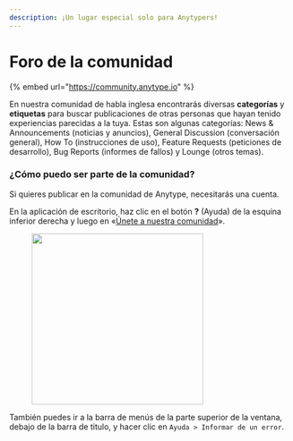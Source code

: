 ```yaml
---
description: ¡Un lugar especial solo para Anytypers!
---
```


# Foro de la comunidad

{% embed url="https://community.anytype.io" %}

En nuestra comunidad de habla inglesa encontrarás diversas **categorías** y **etiquetas** para buscar publicaciones de otras personas que hayan tenido experiencias parecidas a la tuya. Estas son algunas categorías: News & Announcements (noticias y anuncios), General Discussion (conversación general), How To (instrucciones de uso), Feature Requests (peticiones de desarrollo), Bug Reports (informes de fallos) y Lounge (otros temas).

### ¿Cómo puedo ser parte de la comunidad?

Si quieres publicar en la comunidad de Anytype, necesitarás una cuenta.

En la aplicación de escritorio, haz clic en el botón **?** (Ayuda) de la esquina inferior derecha y luego en «[Únete a nuestra comunidad](https://community.anytype.io/invites/sig5xTU4ZZ)».

<figure><img src="../../../.gitbook/assets/Screenshot 2023-08-23 at 17.42.16.png" alt="" width="306"><figcaption></figcaption></figure>

También puedes ir a la barra de menús de la parte superior de la ventana, debajo de la barra de titulo, y hacer clic en `Ayuda > Informar de un error`.

<figure><img src="../../../.gitbook/assets/image (45).png" alt=""><figcaption></figcaption></figure>
